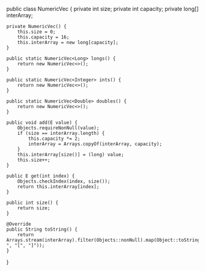 public class NumericVec<E> {
private int size;
private int capacity;
private long[] interArray;

    private NumericVec() {
        this.size = 0;
        this.capacity = 16;
        this.interArray = new long[capacity];
    }

    public static NumericVec<Long> longs() {
        return new NumericVec<>();
    }

    public static NumericVec<Integer> ints() {
        return new NumericVec<>();
    }

    public static NumericVec<Double> doubles() {
        return new NumericVec<>();
    }

    public void add(E value) {
        Objects.requireNonNull(value);
        if (size == interArray.length) {
            this.capacity *= 2;
            interArray = Arrays.copyOf(interArray, capacity);
        }
        this.interArray[size()] = (long) value;
        this.size++;
    }

    public E get(int index) {
        Objects.checkIndex(index, size());
        return this.interArray[index];
    }

    public int size() {
        return size;
    }

    @Override
    public String toString() {
        return Arrays.stream(interArray).filter(Objects::nonNull).map(Object::toString).collect(Collectors.joining(", ", "[", "]"));
    }


}
